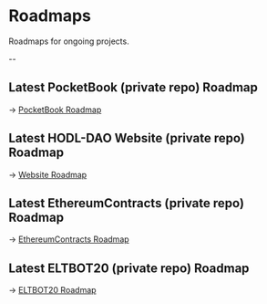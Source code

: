 # Roadmaps
Roadmaps for ongoing projects.


--

## Latest PocketBook (private repo) Roadmap 
 -> [PocketBook Roadmap](https://github.com/HODL-DAO/Roadmaps/tree/master/output/PocketBook)


## Latest HODL-DAO Website (private repo) Roadmap 
 -> [Website Roadmap](https://github.com/HODL-DAO/Roadmaps/tree/master/output/Website)


## Latest EthereumContracts (private repo) Roadmap 
 -> [EthereumContracts Roadmap](https://github.com/HODL-DAO/Roadmaps/tree/master/output/EthereumContracts)
 
 
## Latest ELTBOT20 (private repo) Roadmap 
 -> [ELTBOT20 Roadmap](https://github.com/HODL-DAO/Roadmaps/tree/master/output/ELTBOT20)
